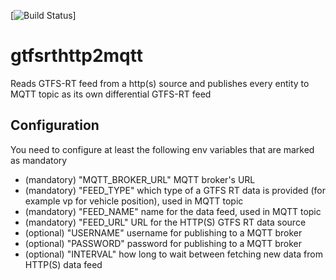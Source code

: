 [![Build Status](https://travis-ci.org/HSLdevcom/gtfsrthttp2mqtt.svg?branch=master)]
# gtfsrthttp2mqtt

Reads GTFS-RT feed from a http(s) source and publishes every entity to MQTT topic as its own differential GTFS-RT feed

## Configuration

You need to configure at least the following env variables that are marked as mandatory

* (mandatory) "MQTT_BROKER_URL" MQTT broker's URL
* (mandatory) "FEED_TYPE" which type of a GTFS RT data is provided (for example vp for vehicle position), used in MQTT topic
* (mandatory) "FEED_NAME" name for the data feed, used in MQTT topic
* (mandatory) "FEED_URL" URL for the HTTP(S) GTFS RT data source
* (optional) "USERNAME" username for publishing to a MQTT broker
* (optional) "PASSWORD" password for publishing to a MQTT broker
* (optional) "INTERVAL" how long to wait between fetching new data from HTTP(S) data feed
